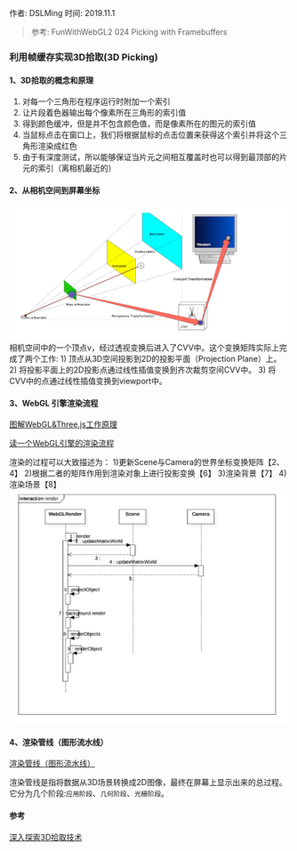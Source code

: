 作者: DSLMing
时间: 2019.11.1

> 参考:
> FunWithWebGL2 024 Picking with Framebuffers

### 利用帧缓存实现3D拾取(3D Picking)


#### 1、3D拾取的概念和原理
1) 对每一个三角形在程序运行时附加一个索引
2) 让片段着色器输出每个像素所在三角形的索引值
3) 得到颜色缓冲，但是并不包含颜色值，而是像素所在的图元的索引值
4) 当鼠标点击在窗口上，我们将根据鼠标的点击位置来获得这个索引并将这个三角形渲染成红色
5) 由于有深度测试，所以能够保证当片元之间相互覆盖时也可以得到最顶部的片元的索引（离相机最近的）

#### 2、从相机空间到屏幕坐标
<img src="02.png" />
相机空间中的一个顶点v，经过透视变换后进入了CVV中。这个变换矩阵实际上完成了两个工作:
1) 顶点从3D空间投影到2D的投影平面（Projection Plane）上。
2) 将投影平面上的2D投影点通过线性插值变换到齐次裁剪空间CVV中。
3) 将CVV中的点通过线性插值变换到viewport中。

#### 3、WebGL 引擎渲染流程
[图解WebGL&Three.js工作原理](https://www.cnblogs.com/wanbo/p/6754066.html)

[读一个WebGL引擎的渲染流程](https://www.jianshu.com/p/de0e31608622)

渲染的过程可以大致描述为：
1)更新Scene与Camera的世界坐标变换矩阵【2、4】
2)根据二者的矩阵作用到渲染对象上进行投影变换【6】
3)渲染背景【7】
4)渲染场景【8】
<img src="03.png">

#### 4、渲染管线（图形流水线）
[渲染管线（图形流水线）](https://www.cnblogs.com/hammerc/p/11190470.html)

渲染管线是指将数据从3D场景转换成2D图像，最终在屏幕上显示出来的总过程。
它分为几个阶段:`应用阶段`、`几何阶段`、`光栅阶段`。


#### 参考
[深入探索3D拾取技术](https://blog.csdn.net/popy007/article/details/8477484)


